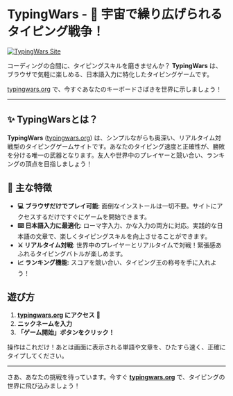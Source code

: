 # TypingWars - 🚀 宇宙で繰り広げられるタイピング戦争！

[![TypingWars Site](https://img.shields.io/badge/play-typingwars.org-brightgreen)](https://typingwars.org)

コーディングの合間に、タイピングスキルを磨きませんか？ **TypingWars** は、ブラウザで気軽に楽しめる、日本語入力に特化したタイピングゲームです。

[typingwars.org](https://typingwars.org) で、今すぐあなたのキーボードさばきを世界に示しましょう！

---

## ✨ TypingWarsとは？

**TypingWars** ([typingwars.org](https://typingwars.org)) は、シンプルながらも奥深い、リアルタイム対戦型のタイピングゲームサイトです。あなたのタイピング速度と正確性が、勝敗を分ける唯一の武器となります。友人や世界中のプレイヤーと競い合い、ランキングの頂点を目指しましょう！

## 🎯 主な特徴

*   **💻 ブラウザだけでプレイ可能**: 面倒なインストールは一切不要。サイトにアクセスするだけですぐにゲームを開始できます。
*   **⌨️ 日本語入力に最適化**: ローマ字入力、かな入力の両方に対応。実践的な日本語の文章で、楽しくタイピングスキルを向上させることができます。
*   **⚔️ リアルタイム対戦**: 世界中のプレイヤーとリアルタイムで対戦！緊張感あふれるタイピングバトルが楽しめます。
*   **📈 ランキング機能**: スコアを競い合い、タイピング王の称号を手に入れよう！

## 遊び方

1.  **[typingwars.org](https://typingwars.org) にアクセス** 🚀
2.  **ニックネームを入力**
3.  **「ゲーム開始」ボタンをクリック！**

操作はこれだけ！あとは画面に表示される単語や文章を、ひたすら速く、正確にタイプしてください。

---

さあ、あなたの挑戦を待っています。今すぐ **[typingwars.org](https://typingwars.org)** で、タイピングの世界に飛び込みましょう！
